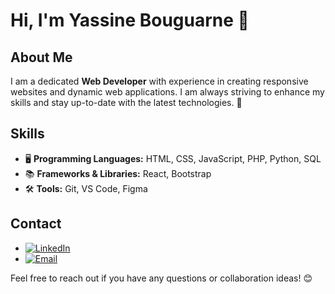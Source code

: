 # Hi, I'm Yassine Bouguarne 👋

## About Me  
I am a dedicated **Web Developer** with experience in creating responsive websites and dynamic web applications. I am always striving to enhance my skills and stay up-to-date with the latest technologies. 🚀

## Skills
- 🖥️ **Programming Languages:** HTML, CSS, JavaScript, PHP, Python, SQL  
- 📚 **Frameworks & Libraries:** React, Bootstrap  
- 🛠️ **Tools:** Git, VS Code, Figma  

## Contact
- [![LinkedIn](https://img.shields.io/badge/LinkedIn-0077B5?style=flat&logo=linkedin&logoColor=white)](https://www.linkedin.com/in/yassine-bouguarne) 
- [![Email](https://img.shields.io/badge/Email-D14836?style=flat&logo=gmail&logoColor=white)](mailto:yassine.bougarne01@gmail.com)

Feel free to reach out if you have any questions or collaboration ideas! 😊
